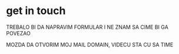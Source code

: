 # get in touch

TREBALO BI DA NAPRAVIM FORMULAR I NE ZNAM SA CIME BI GA POVEZAO

MOZDA DA OTVORIM MOJ MAIL DOMAIN, VIDECU STA CU SA TIME
